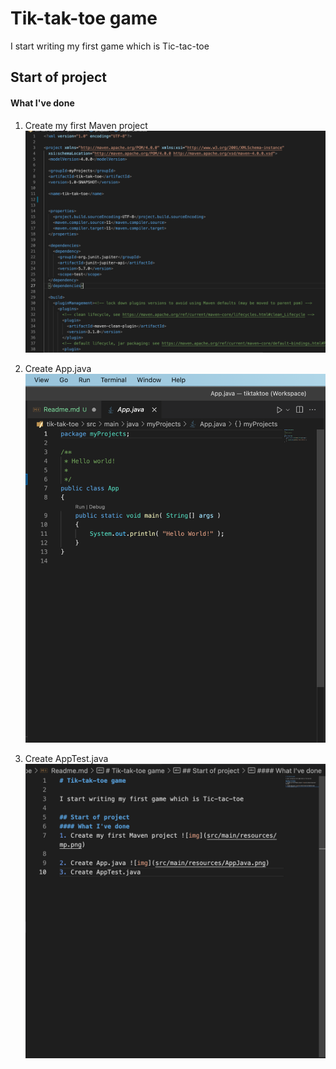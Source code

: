 # Tik-tak-toe game

I start writing my first game which is Tic-tac-toe

## Start of project
#### What I've done
1. Create my first Maven project ![img](src/main/resources/mp.png)

2. Create App.java ![img](src/main/resources/AppJava.png)
3. Create AppTest.java ![img](src/main/resources/AppTestJava.png)